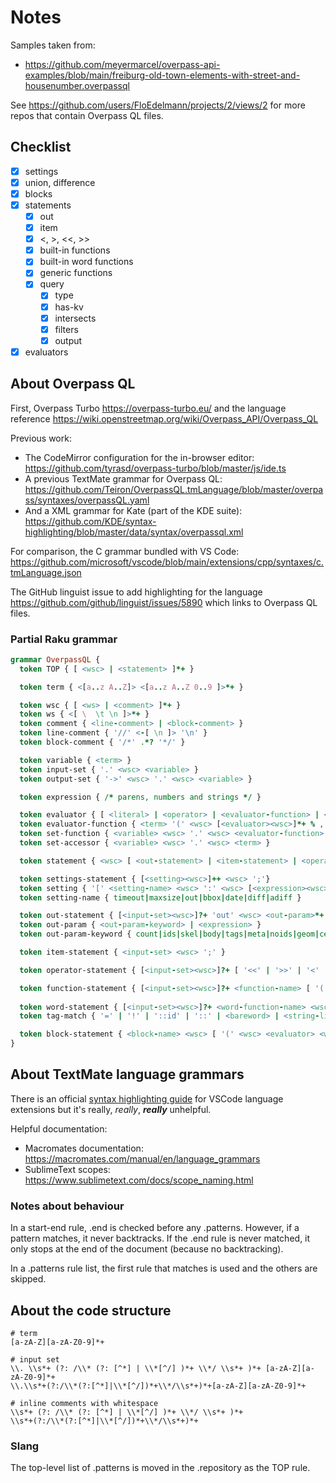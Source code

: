 # Notes

Samples taken from:
- https://github.com/meyermarcel/overpass-api-examples/blob/main/freiburg-old-town-elements-with-street-and-housenumber.overpassql

See https://github.com/users/FloEdelmann/projects/2/views/2 for more repos that contain Overpass QL files.

## Checklist

- [x] settings
- [x] union, difference
- [x] blocks
- [x] statements
  - [x] out
  - [x] item
  - [x] <, >, <<, >>
  - [x] built-in functions
  - [x] built-in word functions
  - [x] generic functions
  - [x] query
    - [x] type
    - [x] has-kv
    - [x] intersects
    - [x] filters
    - [x] output
- [x] evaluators

## About Overpass QL

First, Overpass Turbo <https://overpass-turbo.eu/> and the language reference <https://wiki.openstreetmap.org/wiki/Overpass_API/Overpass_QL>

Previous work:
- The CodeMirror configuration for the in-browser editor: https://github.com/tyrasd/overpass-turbo/blob/master/js/ide.ts
- A previous TextMate grammar for Overpass QL: https://github.com/Teiron/OverpassQL.tmLanguage/blob/master/overpass/syntaxes/overpassQL.yaml
- And a XML grammar for Kate (part of the KDE suite): https://github.com/KDE/syntax-highlighting/blob/master/data/syntax/overpassql.xml

For comparison, the C grammar bundled with VS Code: https://github.com/microsoft/vscode/blob/main/extensions/cpp/syntaxes/c.tmLanguage.json

The GitHub linguist issue to add highlighting for the language <https://github.com/github/linguist/issues/5890> which links to Overpass QL files.

### Partial Raku grammar

```raku
grammar OverpassQL {
  token TOP { [ <wsc> | <statement> ]*+ }

  token term { <[a..z A..Z]> <[a..z A..Z 0..9 ]>*+ }

  token wsc { [ <ws> | <comment> ]*+ }
  token ws { <[ \  \t \n ]>*+ }
  token comment { <line-comment> | <block-comment> }
  token line-comment { '//' <-[ \n ]> '\n' }
  token block-comment { '/*' .*? '*/' }

  token variable { <term> }
  token input-set { '.' <wsc> <variable> }
  token output-set { '->' <wsc> '.' <wsc> <variable> }

  token expression { /* parens, numbers and strings */ }

  token evaluator { [ <literal> | <operator> | <evaluator-function> | <set-function> | <set-accessor> ]++ }
  token evaluator-function { <term> '(' <wsc> [<evaluator><wsc>]*+ % , ')' }
  token set-function { <variable> <wsc> '.' <wsc> <evaluator-function> }
  token set-accessor { <variable> <wsc> '.' <wsc> <term> }

  token statement { <wsc> [ <out-statement> | <item-statement> | <operator-statement> | <function-statement> | <word-statement> | <block-statement> ] }

  token settings-statement { [<setting><wsc>]++ <wsc> ';'}
  token setting { '[' <setting-name> <wsc> ':' <wsc> [<expression><wsc>]++ % , ']' }
  token setting-name { timeout|maxsize|out|bbox|date|diff|adiff }

  token out-statement { [<input-set><wsc>]?+ 'out' <wsc> <out-param>*+ <wsc> ';' }
  token out-param { <out-param-keyword> | <expression> }
  token out-param-keyword { count|ids|skel|body|tags|meta|noids|geom|center|bb|asc|qt }

  token item-statement { <input-set> <wsc> ';' }

  token operator-statement { [<input-set><wsc>]?+ [ '<<' | '>>' | '<' | '>' ] <wsc> <output-set>?+ ';' }

  token function-statement { [<input-set><wsc>]?+ <function-name> [ '(' <wsc> [<expression><wsc>] *+ % , ')' ]?+ <wsc> <output-set>?+ ';' }
  
  token word-statement { [<input-set><wsc>]?+ <word-function-name> <wsc> [ [',' | <query-type> | <tag-match>] <wsc> ]++ <wsc> <output-set>?+ ';' }
  token tag-match { '=' | '!' | '::id' | '::' | <bareword> | <string-literal> } /* Lexing only */

  token block-statement { <block-name> <wsc> [ '(' <wsc> <evaluator> <wsc> ')' ]?+ <wsc> '{' <wsc> <statement>*+ <wsc> '}' }
}
```

## About TextMate language grammars

There is an official [syntax highlighting guide](https://code.visualstudio.com/api/language-extensions/syntax-highlight-guide) for VSCode language extensions but it's really, *really*, ***really*** unhelpful.

Helpful documentation:
- Macromates documentation: https://macromates.com/manual/en/language_grammars
- SublimeText scopes: https://www.sublimetext.com/docs/scope_naming.html

### Notes about behaviour

In a start-end rule, .end is checked before any .patterns. However, if a pattern matches, it never backtracks. If the .end rule is never matched, it only stops at the end of the document (because no backtracking).

In a .patterns rule list, the first rule that matches is used and the others are skipped.

## About the code structure

```
# term
[a-zA-Z][a-zA-Z0-9]*+

# input set
\\. \\s*+ (?: /\\* (?: [^*] | \\*[^/] )*+ \\*/ \\s*+ )*+ [a-zA-Z][a-zA-Z0-9]*+
\\.\\s*+(?:/\\*(?:[^*]|\\*[^/])*+\\*/\\s*+)*+[a-zA-Z][a-zA-Z0-9]*+

# inline comments with whitespace
\\s*+ (?: /\\* (?: [^*] | \\*[^/] )*+ \\*/ \\s*+ )*+
\\s*+(?:/\\*(?:[^*]|\\*[^/])*+\\*/\\s*+)*+
```

### Slang

The top-level list of .patterns is moved in the .repository as the TOP rule.
